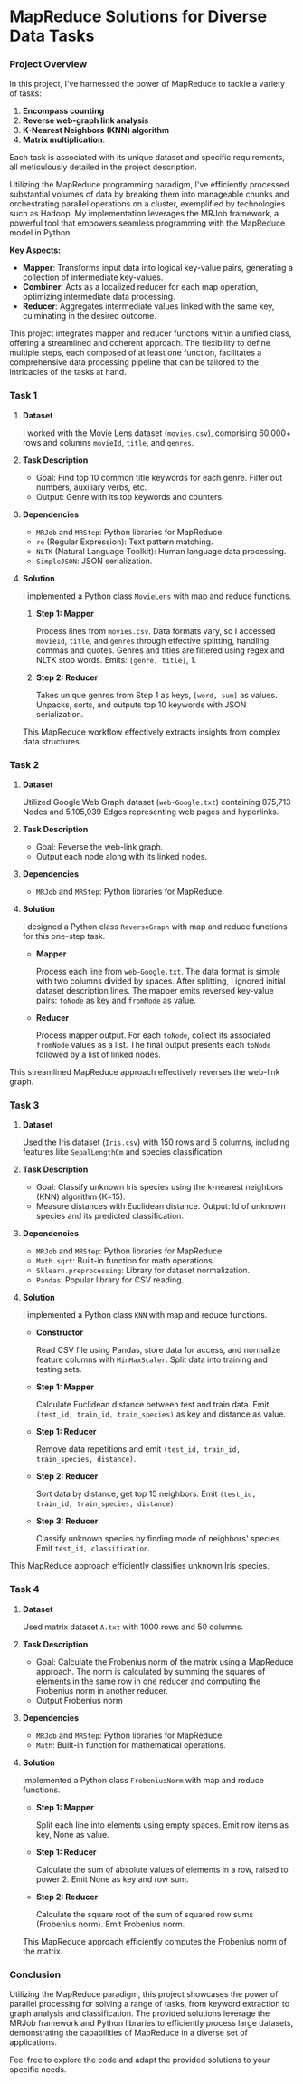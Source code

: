 # MapReduce Solutions for Diverse Data Tasks

### Project Overview

In this project, I've harnessed the power of MapReduce to tackle a variety of tasks:  

1. **Encompass counting**
2. **Reverse web-graph link analysis**
3. **K-Nearest Neighbors (KNN) algorithm**
4.  **Matrix multiplication**.

Each task is associated with its unique dataset and specific requirements, all meticulously detailed in the project description.

Utilizing the MapReduce programming paradigm, I've efficiently processed substantial volumes of data by breaking them into manageable chunks and orchestrating parallel operations on a cluster, exemplified by technologies such as Hadoop. My implementation leverages the MRJob framework, a powerful tool that empowers seamless programming with the MapReduce model in Python.

**Key Aspects:**

- **Mapper**: Transforms input data into logical key-value pairs, generating a collection of intermediate key-values.
- **Combiner**: Acts as a localized reducer for each map operation, optimizing intermediate data processing.
- **Reducer**: Aggregates intermediate values linked with the same key, culminating in the desired outcome.

This project integrates mapper and reducer functions within a unified class, offering a streamlined and coherent approach. The flexibility to define multiple steps, each composed of at least one function, facilitates a comprehensive data processing pipeline that can be tailored to the intricacies of the tasks at hand.

### Task 1

1. **Dataset**

   I worked with the Movie Lens dataset (`movies.csv`), comprising 60,000+ rows and columns `movieId`, `title`, and `genres`.

1. **Task Description**

   - Goal: Find top 10 common title keywords for each genre. Filter out numbers, auxiliary verbs, etc.
   - Output: Genre with its top keywords and counters.

1. **Dependencies**

   - `MRJob` and `MRStep`: Python libraries for MapReduce.
   - `re` (Regular Expression): Text pattern matching.
   - `NLTK` (Natural Language Toolkit): Human language data processing.
   - `SimpleJSON`: JSON serialization.

1. **Solution**

   I implemented a Python class `MovieLens` with map and reduce functions.

   1. **Step 1: Mapper**

      Process lines from `movies.csv`. Data formats vary, so I accessed `movieId`, `title`, and `genres` through effective splitting, handling commas and quotes. Genres and titles are filtered using regex and NLTK stop words. Emits: `[genre, title]`, 1.

   1. **Step 2: Reducer**

      Takes unique genres from Step 1 as keys, `[word, sum]` as values. Unpacks, sorts, and outputs top 10 keywords with JSON serialization.

   This MapReduce workflow effectively extracts insights from complex data structures.

### Task 2

1. **Dataset**

   Utilized Google Web Graph dataset (`web-Google.txt`) containing 875,713 Nodes and 5,105,039 Edges representing web pages and hyperlinks.

1. **Task Description**

   - Goal: Reverse the web-link graph.
   - Output each node along with its linked nodes.

1. **Dependencies**

   - `MRJob` and `MRStep`: Python libraries for MapReduce.

1. **Solution**

   I designed a Python class `ReverseGraph` with map and reduce functions for this one-step task.

   - **Mapper**

     Process each line from `web-Google.txt`. The data format is simple with two columns divided by spaces. After splitting, I ignored initial dataset description lines. The mapper emits reversed key-value pairs: `toNode` as key and `fromNode` as value.

   - **Reducer**

     Process mapper output. For each `toNode`, collect its associated `fromNode` values as a list. The final output presents each `toNode` followed by a list of linked nodes.

This streamlined MapReduce approach effectively reverses the web-link graph.

### Task 3

1. **Dataset**

   Used the Iris dataset (`Iris.csv`) with 150 rows and 6 columns, including features like `SepalLengthCm` and species classification.

1. **Task Description**

   - Goal: Classify unknown Iris species using the k-nearest neighbors (KNN) algorithm (K=15).
   - Measure distances with Euclidean distance. Output: Id of unknown species and its predicted classification.

1. **Dependencies**

   - `MRJob` and `MRStep`: Python libraries for MapReduce.
   - `Math.sqrt`: Built-in function for math operations.
   - `Sklearn.preprocessing`: Library for dataset normalization.
   - `Pandas`: Popular library for CSV reading.

1. **Solution**

   I implemented a Python class `KNN` with map and reduce functions.

   - **Constructor**

      Read CSV file using Pandas, store data for access, and normalize feature columns with `MinMaxScaler`. Split data into training and testing sets.

   - **Step 1: Mapper**

      Calculate Euclidean distance between test and train data. Emit `(test_id, train_id, train_species)` as key and distance as value.

   - **Step 1: Reducer**

      Remove data repetitions and emit `(test_id, train_id, train_species, distance)`.

   - **Step 2: Reducer**

      Sort data by distance, get top 15 neighbors. Emit `(test_id, train_id, train_species, distance)`.

   - **Step 3: Reducer**

      Classify unknown species by finding mode of neighbors' species. Emit `test_id, classification`.

This MapReduce approach efficiently classifies unknown Iris species.

### Task 4

1. **Dataset**

   Used matrix dataset `A.txt` with 1000 rows and 50 columns.

1. **Task Description**

   - Goal: Calculate the Frobenius norm of the matrix using a MapReduce approach. The norm is calculated by summing the squares of elements in the same row in one reducer and computing the Frobenius norm in another reducer.
   - Output Frobenius norm

1. **Dependencies**

   - `MRJob` and `MRStep`: Python libraries for MapReduce.
   - `Math`: Built-in function for mathematical operations.

1. **Solution**

   Implemented a Python class `FrobeniusNorm` with map and reduce functions.

   - **Step 1: Mapper**

      Split each line into elements using empty spaces. Emit row items as key, None as value.

   - **Step 1: Reducer**

      Calculate the sum of absolute values of elements in a row, raised to power 2. Emit None as key and row sum.

   - **Step 2: Reducer**

      Calculate the square root of the sum of squared row sums (Frobenius norm). Emit Frobenius norm.

   This MapReduce approach efficiently computes the Frobenius norm of the matrix.

### Conclusion

Utilizing the MapReduce paradigm, this project showcases the power of parallel processing for solving a range of tasks, from keyword extraction to graph analysis and classification. The provided solutions leverage the MRJob framework and Python libraries to efficiently process large datasets, demonstrating the capabilities of MapReduce in a diverse set of applications.

Feel free to explore the code and adapt the provided solutions to your specific needs.


